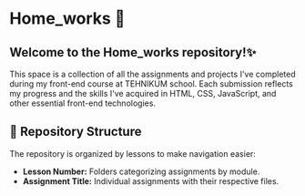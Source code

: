 # Home_works 📝
## Welcome to the Home_works repository!✨
This space is a collection of all the assignments and projects I've completed during my front-end course at TEHNIKUM school. Each submission reflects my progress and the skills I've acquired in HTML, CSS, JavaScript, and other essential front-end technologies.

## 📁 Repository Structure
The repository is organized by lessons to make navigation easier:
<ul>
  <li><b>Lesson Number:</b> Folders categorizing assignments by module.</li>
<li><b>Assignment Title:</b> Individual assignments with their respective files.</li>
